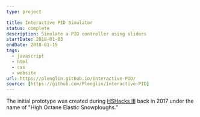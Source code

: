 ```yaml
---
type: project

title: Interactive PID Simulator
status: complete
description: Simulate a PID controller using sliders
startDate: 2018-01-03
endDate: 2018-01-15
tags:
  - javascript
  - html
  - css
  - website
url: https://plenglin.github.io/Interactive-PID/
source: [https://github.com/Plenglin/Interactive-PID]
---
```


The initial prototype was created during [HSHacks III](https://github.com/Plenglin/HSHacks-III) back in 2017 under the name of "High Octane Elastic Snowploughs."
